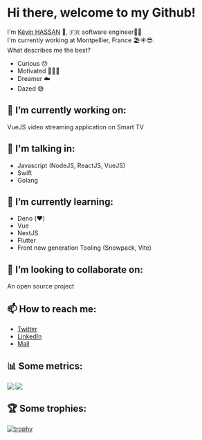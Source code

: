 # Hi there, welcome to my Github! 

I'm [Kévin HASSAN](https://github.com/kevinhassan) 👋, 🇫🇷 software engineer👨‍💻
<br>
I'm currently working at Montpellier, France 🏖☀️😎. 
<br>
What describes me the best? 

- Curious 😯 
- Motivated 👨🏻‍💻
- Dreamer ☁️
- Dazed 😅


## 🔭 I’m currently working on:
VueJS video streaming application on Smart TV


## 🔭 I'm talking in:
- Javascript (NodeJS, ReactJS, VueJS)
- Swift 
- Golang


## 🌱 I’m currently learning:
- Deno (♥️)
- Vue
- NextJS
- Flutter
- Front new generation Tooling (Snowpack, Vite)

## 👯 I’m looking to collaborate on:
An open source project


## 📫 How to reach me:
- [Twitter](https://twitter.com/Kevin_H95)
- [LinkedIn](https://fr.linkedin.com/public-profile/in/kevin-hassan)
- [Mail](mailto:kevinhassan.pro@gmail.com)


## 📊 Some metrics: 
<a href="https://github.com/kevinhassan/kevinhassan">
  <img align="left" src="https://github-readme-stats.vercel.app/api?username=kevinhassan&count_private=true&show_icons=true&theme=dark" />
</a>
<a href="https://github.com/kevinhassan/kevinhassan">
  <img src="https://github-readme-stats.vercel.app/api/top-langs/?username=kevinhassan&theme=dark&layout=compact" />
</a>


## 🏆 Some trophies: 
[![trophy](https://github-profile-trophy.vercel.app/?username=kevinhassan&row=1)](https://github.com/kevinhassan/github-profile-trophy)
